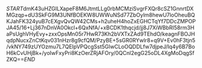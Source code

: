 $START$dmK43uHZGILXapeF8M6JtmtLLg0rbMCMziSvgrFXQr8cSZ1GnnrtDXMGzqp+dU3SkFG9M3UNfBOEKW8UWWuNSd77ZbOylm8hewU7loOheuBQKJahFK324yuB7cEXgvQvQW42CMs+h2uheH4hoZxEGHCTqYf7DDcZMPOPJA45/16+Lj367nDnVA0Okcl+6QxNfA/+xBCDK1thqcjd/jj8J7XiWBbRI58rm3HaPsUghVHyEvy+zxxOpsMn05r7HwR73Kh2bVXTxZAd9TEhdO/keagnFBOJHqdpNucxZnCtKqv031nHzr8g9cfQM/PzyBE+5sGR0RYwlr8+q9V+Ev0hF3tjn5/vkNY749zUYOzmu7L7QEIpVPQcgSst5GlwCLoOQDDLfw7djpeJ/Iq4y6B7BoH6kCvUHjBk+/yoIwFxyPri8KzOerZRjAFOry/0QCnl2egG25oDL4XgMoDqgSfZKQ==$END$
